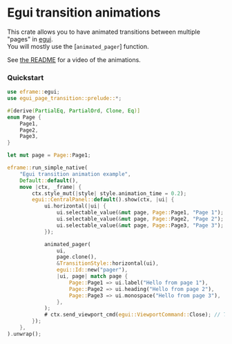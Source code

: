 # Egui transition animations

This crate allows you to have animated transitions between multiple "pages" in [egui](https://github.com/emilk/egui). \
You will mostly use the [`animated_pager`] function.

See [the README](https://github.com/FireFragment/egui_transition_animation/blob/development/README.md) for a video of the animations.

### Quickstart

```rust
use eframe::egui;
use egui_page_transition::prelude::*;

#[derive(PartialEq, PartialOrd, Clone, Eq)]
enum Page {
    Page1,
    Page2,
    Page3,
}

let mut page = Page::Page1;

eframe::run_simple_native(
    "Egui transition animation example",
    Default::default(),
    move |ctx, _frame| {
        ctx.style_mut(|style| style.animation_time = 0.2);
        egui::CentralPanel::default().show(ctx, |ui| {
            ui.horizontal(|ui| {
                ui.selectable_value(&mut page, Page::Page1, "Page 1");
                ui.selectable_value(&mut page, Page::Page2, "Page 2");
                ui.selectable_value(&mut page, Page::Page3, "Page 3");
            });

            animated_pager(
                ui,
                page.clone(),
                &TransitionStyle::horizontal(ui),
                egui::Id::new("pager"),
                |ui, page| match page {
                    Page::Page1 => ui.label("Hello from page 1"),
                    Page::Page2 => ui.heading("Hello from page 2"),
                    Page::Page3 => ui.monospace("Hello from page 3"),
                },
            );
            # ctx.send_viewport_cmd(egui::ViewportCommand::Close); // To pass doctests
        });
    },
).unwrap();
```
